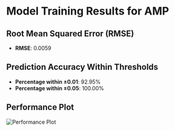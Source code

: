 # Model Training Results for AMP

## Root Mean Squared Error (RMSE)
- **RMSE**: 0.0059

## Prediction Accuracy Within Thresholds
- **Percentage within ±0.01**: 92.95%
- **Percentage within ±0.05**: 100.00%

## Performance Plot
![Performance Plot](../imgs/AMP.png)
